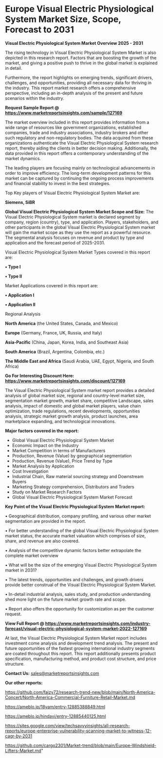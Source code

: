 # Europe Visual Electric Physiological System Market Size, Scope, Forecast to 2031

<Strong> Visual Electric Physiological System Market Overview 2025 - 2031</strong>

The rising technology in Visual Electric Physiological System Market is also depicted in this research report. Factors that are boosting the growth of the market, and giving a positive push to thrive in the global market is explained in detail.

Furthermore, the report highlights on emerging trends, significant drivers, challenges, and opportunities, providing all necessary data for thriving in the industry. This report market research offers a comprehensive perspective, including an in-depth analysis of the present and future scenarios within the industry.

<strong>Request Sample Report @ <a href=https://www.marketreportsinsights.com/sample/127169>https://www.marketreportsinsights.com/sample/127169</a></strong>

The market overview included in this report provides information from a wide range of resources like government organizations, established companies, trade and industry associations, industry brokers and other such regulatory and non-regulatory bodies. The data acquired from these organizations authenticate the Visual Electric Physiological System research report, thereby aiding the clients in better decision making. Additionally, the data provided in this report offers a contemporary understanding of the market dynamics.

The leading players are focusing mainly on technological advancements in order to improve efficiency. The long-term development patterns for this market can be captured by continuing the ongoing process improvements and financial stability to invest in the best strategies.

Top Key players of Visual Electric Physiological System Market are:

<strong>Siemens, SiBR</strong>

<strong><b>Global Visual Electric Physiological System Market Scope and Size:</b></strong>
The Visual Electric Physiological System market is declared segment by company, region (country), type, and application. Players, stakeholders, and other participants in the global Visual Electric Physiological System market will gain the market scope as they use the report as a powerful resource. The segmental analysis focuses on revenue and product by type and application and the forecast period of 2025-2031.

Visual Electric Physiological System Market Types covered in this report are:

<strong>• Type I

• Type II</strong>

Market Applications covered in this report are:

<strong>• Application I

• Application II</strong> 

Regional Analysis

<strong>North America</strong> (the United States, Canada, and Mexico)

<strong>Europe</strong> (Germany, France, UK, Russia, and Italy)

<strong>Asia-Pacific</strong> (China, Japan, Korea, India, and Southeast Asia)

<strong>South America</strong> (Brazil, Argentina, Colombia, etc.)

<strong>The Middle East and Africa</strong> (Saudi Arabia, UAE, Egypt, Nigeria, and South Africa)

<strong>Go For Interesting Discount Here: <a href=https://www.marketreportsinsights.com/discount/127169>https://www.marketreportsinsights.com/discount/127169</a></strong>

The Visual Electric Physiological System market report provides a detailed analysis of global market size, regional and country-level market size, segmentation market growth, market share, competitive Landscape, sales analysis, impact of domestic and global market players, value chain optimization, trade regulations, recent developments, opportunities analysis, strategic market growth analysis, product launches, area marketplace expanding, and technological innovations.

<strong><b>Major factors covered in the report:</b></strong>
<ul>
  <li>Global Visual Electric Physiological System Market </li>
  <li>Economic Impact on the Industry</li>
  <li>Market Competition in terms of Manufacturers</li>
  <li>Production, Revenue (Value) by geographical segmentation</li>
  <li>Production, Revenue (Value), Price Trend by Type</li>
  <li>Market Analysis by Application</li>
  <li>Cost Investigation</li>
  <li>Industrial Chain, Raw material sourcing strategy and Downstream Buyers</li>
  <li>Marketing Strategy comprehension, Distributors and Traders</li>
  <li>Study on Market Research Factors</li>
  <li>Global Visual Electric Physiological System Market Forecast</li>
</ul>

<strong><b>Key Point of the Visual Electric Physiological System Market report:</b></strong>

• Geographical distribution, company profiling, and various other market segmentation are provided in the report.

• For better understanding of the global Visual Electric Physiological System market status, the accurate market valuation which comprises of size, share, and revenue are also covered.

• Analysis of the competitive dynamic factors better extrapolate the complete market overview

• What will be the size of the emerging Visual Electric Physiological System market in 2031?

• The latest trends, opportunities and challenges, and growth drivers provide better construal of the Visual Electric Physiological System Market.

• In-detail industrial analysis, sales study, and production understanding shed more light on the future market growth rate and scope.

• Report also offers the opportunity for customization as per the customer request.

<strong><b>View Full Report @ <a href=https://www.marketreportsinsights.com/industry-forecast/visual-electric-physiological-system-market-2022-127169>https://www.marketreportsinsights.com/industry-forecast/visual-electric-physiological-system-market-2022-127169</a></b></strong>


At last, the Visual Electric Physiological System Market report includes investment come analysis and development trend analysis. The present and future opportunities of the fastest growing international industry segments are coated throughout this report. This report additionally presents product specification, manufacturing method, and product cost structure, and price structure.

<strong>Contact Us:</strong>
sales@marketreportsinsights.com

<strong>Our other reports:</strong>

<a href=https://github.com/faizy72/research-trend-new/blob/main/North-America-Concert/North-America-Commercial-Furniture-Retail-Market.md>https://github.com/faizy72/research-trend-new/blob/main/North-America-Concert/North-America-Commercial-Furniture-Retail-Market.md</a>

<a href=https://ameblo.jp/18yam/entry-12885388849.html>https://ameblo.jp/18yam/entry-12885388849.html</a>

<a href=https://ameblo.jp/hindavi/entry-12885440125.html>https://ameblo.jp/hindavi/entry-12885440125.html</a>

<a href=https://sites.google.com/view/techsavvyinsights/all-research-reports/europe-enterprise-vulnerability-scanning-market-to-witness-12-cagr-by-2031>https://sites.google.com/view/techsavvyinsights/all-research-reports/europe-enterprise-vulnerability-scanning-market-to-witness-12-cagr-by-2031</a>

<a href=https://github.com/cargo2301/Market-trend/blob/main/Europe-Windshield-Lifters-Market.md>https://github.com/cargo2301/Market-trend/blob/main/Europe-Windshield-Lifters-Market.md</a>"
